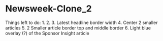 # Newsweek-Clone_2
Things left to do:
  1. 
  2. 
  3. Latest headline border width
  4. Center 2 smaller articles
  5. 2 Smaller article border top and middle border
  6. Light blue overlay (?) of the Sponsor Insight article